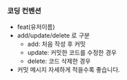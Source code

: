 ### 코딩 컨벤션

- feat(유저이름)
- add/update/delete 로 구분
    - add: 처음 작성 후 커밋
    - update: 커밋한 코드를 수정한 경우
    - delete: 코드 삭제한 경우
- 커밋 메시지 자세하게 적을수록 좋습니다.